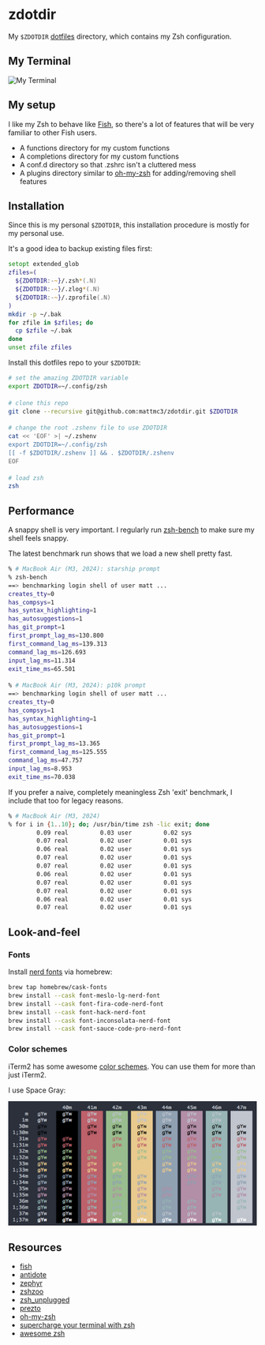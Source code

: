 # zdotdir

My `$ZDOTDIR` [dotfiles] directory, which contains my Zsh configuration.

## My Terminal

![My Terminal][zdotdir_gif]

## My setup

I like my Zsh to behave like [Fish][fish], so there's a lot of features that will be very familiar to other Fish users.

- A functions directory for my custom functions
- A completions directory for my custom functions
- A conf.d directory so that .zshrc isn't a cluttered mess
- A plugins directory similar to [oh-my-zsh] for adding/removing shell features

## Installation

Since this is my personal `$ZDOTDIR`, this installation procedure is mostly for my personal use.

It's a good idea to backup existing files first:

```zsh
setopt extended_glob
zfiles=(
  ${ZDOTDIR:-~}/.zsh*(.N)
  ${ZDOTDIR:-~}/.zlog*(.N)
  ${ZDOTDIR:-~}/.zprofile(.N)
)
mkdir -p ~/.bak
for zfile in $zfiles; do
  cp $zfile ~/.bak
done
unset zfile zfiles
```

Install this dotfiles repo to your `$ZDOTDIR`:

```zsh
# set the amazing ZDOTDIR variable
export ZDOTDIR=~/.config/zsh

# clone this repo
git clone --recursive git@github.com:mattmc3/zdotdir.git $ZDOTDIR

# change the root .zshenv file to use ZDOTDIR
cat << 'EOF' >| ~/.zshenv
export ZDOTDIR=~/.config/zsh
[[ -f $ZDOTDIR/.zshenv ]] && . $ZDOTDIR/.zshenv
EOF

# load zsh
zsh
```

## Performance

A snappy shell is very important. I regularly run [zsh-bench](https://github.com/romkatv/zsh-bench) to make sure my shell feels snappy.

The latest benchmark run shows that we load a new shell pretty fast.

```zsh
% # MacBook Air (M3, 2024): starship prompt
% zsh-bench
==> benchmarking login shell of user matt ...
creates_tty=0
has_compsys=1
has_syntax_highlighting=1
has_autosuggestions=1
has_git_prompt=1
first_prompt_lag_ms=130.800
first_command_lag_ms=139.313
command_lag_ms=126.693
input_lag_ms=11.314
exit_time_ms=65.501

% # MacBook Air (M3, 2024): p10k prompt
==> benchmarking login shell of user matt ...
creates_tty=0
has_compsys=1
has_syntax_highlighting=1
has_autosuggestions=1
has_git_prompt=1
first_prompt_lag_ms=13.365
first_command_lag_ms=125.555
command_lag_ms=47.757
input_lag_ms=8.953
exit_time_ms=70.038
```

If you prefer a naive, completely meaningless Zsh 'exit' benchmark, I include that too for legacy reasons.

```zsh
% # MacBook Air (M3, 2024)
% for i in {1..10}; do; /usr/bin/time zsh -lic exit; done
        0.09 real         0.03 user         0.02 sys
        0.07 real         0.02 user         0.01 sys
        0.06 real         0.02 user         0.01 sys
        0.07 real         0.02 user         0.01 sys
        0.07 real         0.02 user         0.01 sys
        0.06 real         0.02 user         0.01 sys
        0.07 real         0.02 user         0.01 sys
        0.07 real         0.02 user         0.01 sys
        0.06 real         0.02 user         0.01 sys
        0.07 real         0.02 user         0.01 sys
```

## Look-and-feel

### Fonts

Install [nerd fonts][nerd-fonts] via homebrew:

```zsh
brew tap homebrew/cask-fonts
brew install --cask font-meslo-lg-nerd-font
brew install --cask font-fira-code-nerd-font
brew install --cask font-hack-nerd-font
brew install --cask font-inconsolata-nerd-font
brew install --cask font-sauce-code-pro-nerd-font
```

### Color schemes

iTerm2 has some awesome [color schemes][iterm2-colors]. You can use them for more than
just iTerm2.

I use Space Gray:

<p align="center">
  <img alt="space gray" src="https://github.com/mbadolato/iTerm2-Color-Schemes/blob/master/screenshots/space_gray.png?raw=true"/>
</p>

## Resources

- [fish][fish]
- [antidote][antidote]
- [zephyr][zephyr]
- [zshzoo][zshzoo]
- [zsh_unplugged][zsh_unplugged]
- [prezto][prezto]
- [oh-my-zsh][oh-my-zsh]
- [supercharge your terminal with zsh][supercharge-zsh]
- [awesome zsh][awesome-zsh-plugins]

[antidote]:             https://github.com/mattmc3/antidote
[awesome-zsh-plugins]:  https://github.com/unixorn/awesome-zsh-plugins
[fish]:                 https://fishshell.com
[dotfiles]:             https://dotfiles.github.io/
[homebrew]:             https://brew.sh
[iterm2-colors]:        https://github.com/mbadolato/iTerm2-Color-Schemes
[nerd-fonts]:           https://github.com/ryanoasis/nerd-fonts
[oh-my-zsh]:            https://github.com/ohmyzsh/ohmyzsh
[prezto]:               https://github.com/sorin-ionescu/prezto
[starship-toml]:        https://github.com/mattmc3/zdotdir/blob/main/prompt/starship.toml
[starship]:             https://starship.rs
[supercharge-zsh]:      https://blog.callstack.io/supercharge-your-terminal-with-zsh-8b369d689770
[zdotdir_gif]:          https://raw.githubusercontent.com/mattmc3/zdotdir/resources/img/zdotdir.gif
[zephyr]:               https://github.com/zshzoo/zephyr
[zsh_unplugged]:        https://github.com/mattmc3/zsh_unplugged
[zshzoo]:               https://github.com/zshzoo/zshzoo
